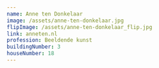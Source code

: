 ```yaml
---
name: Anne ten Donkelaar
image: /assets/anne-ten-donkelaar.jpg
flipImage: /assets/anne-ten-donkelaar_flip.jpg
link: anneten.nl
profession: Beeldende kunst
buildingNumber: 3
houseNumber: 18
---
```

